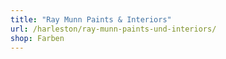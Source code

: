 ```yaml
---
title: "Ray Munn Paints & Interiors"
url: /harleston/ray-munn-paints-und-interiors/
shop: Farben
---
```

